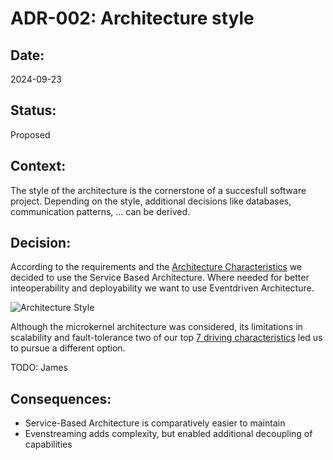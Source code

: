 # ADR-002: Architecture style

## Date:

2024-09-23

## Status:

Proposed

## Context:

The style of the architecture is the cornerstone of a succesfull software project. Depending on the style, additional
decisions like databases, communication patterns, ... can be derived.

## Decision:

According to the requirements and the [Architecture Characteristics](../ArchitectureCharacteristics/Characteristics.md) we
decided to use the Service Based Architecture. Where needed for better inteoperability and deployability we want to use
Eventdriven Architecture.

![Architecture Style](../ADR//images/ADR-002-architecture-style.png)

Although the microkernel architecture was considered, its limitations in scalability and fault-tolerance two of our
top [7 driving characteristics](../ArchitectureCharacteristics/Characteristics.md) led us to pursue a different option.

TODO: James

## Consequences:

- Service-Based Architecture is comparatively easier to maintain
- Evenstreaming adds complexity, but enabled additional decoupling of capabilities

